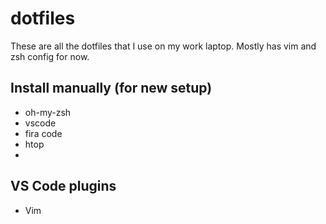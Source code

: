 # dotfiles 
These are all the dotfiles that I use on my work laptop. Mostly has vim and zsh config for now.

## Install manually (for new setup)

- oh-my-zsh
- vscode
- fira code
- htop
- 

## VS Code plugins

- Vim
